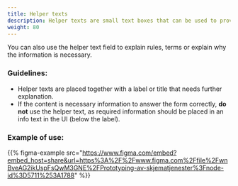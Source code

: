 ```yaml
---
title: Helper texts
description: Helper texts are small text boxes that can be used to provide explanations to the user. 
weight: 80
---
```


You can also use the helper text field to explain rules, terms or explain why the information is necessary.

### Guidelines:
- Helper texts are placed together with a label or title that needs further explanation. 
- If the content is necessary information to answer the form correctly, **do not** use the helper text, as required information should be placed in an info text in the UI (below the label).

### Example of use:
{{% figma-example src="https://www.figma.com/embed?embed_host=share&url=https%3A%2F%2Fwww.figma.com%2Ffile%2FwnBveAG2ikUspFsQwM3GNE%2FPrototyping-av-skjematjenester%3Fnode-id%3D5711%253A1788" %}}
